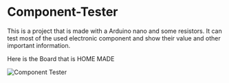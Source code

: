 # Component-Tester
This is a project that is made with a Arduino nano and some resistors. It can test most of the used electronic component and show their value and other important information. 

Here is the Board that is HOME MADE

![Component Tester](https://github.com/jobayer-ee/Component-Tester/assets/118735480/ce88520c-3c67-41ad-9b7c-97df0e27c83c)
